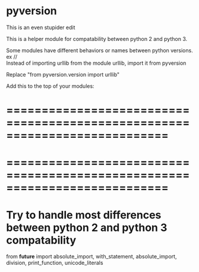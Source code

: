 # pyversion

This is an even stupider edit

This is a helper module for compatability between python 2 and python 3.  

Some modules have different behaviors or names between python versions.
ex //  
Instead of importing urllib from the module urllib, import it from pyversion 

Replace
"from pyversion.version import urllib"

Add this to the top of your modules:

# =========================================================================== #
# =========================================================================== #
# Try to handle most differences between python 2 and python 3 compatability
from __future__ import absolute_import, with_statement, absolute_import, \
                       division, print_function, unicode_literals
                       
